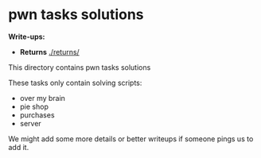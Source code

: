 # pwn tasks solutions

**Write-ups:**
- **Returns** [./returns/](./returns/)


This directory contains pwn tasks solutions

These tasks only contain solving scripts:
* over my brain
* pie shop
* purchases
* server

We might add some more details or better writeups if someone pings us to add it.

